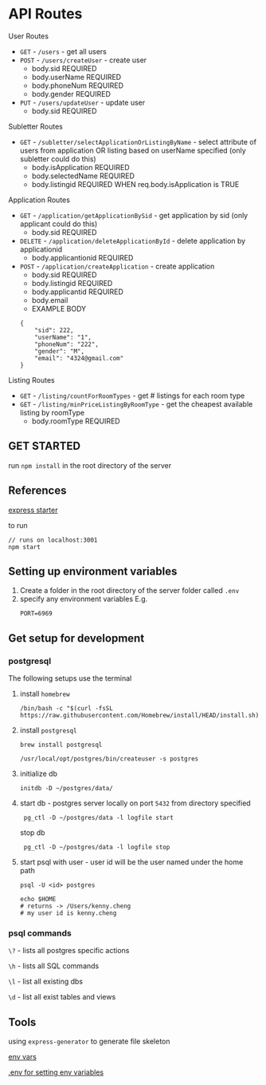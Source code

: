 # API Routes
User Routes
- `GET` - `/users` - get all users
- `POST` - `/users/createUser` - create user
    * body.sid REQUIRED
    * body.userName REQUIRED
    * body.phoneNum REQUIRED
    * body.gender REQUIRED
- `PUT` - `/users/updateUser` - update user
    * body.sid REQUIRED 

Subletter Routes
- `GET` - `/subletter/selectApplicationOrListingByName` - select attribute of users from application OR listing based on userName specified (only subletter could do this)
    * body.isApplication REQUIRED 
    * body.selectedName REQUIRED  
    * body.listingid REQUIRED WHEN req.body.isApplication is TRUE

Application Routes
- `GET` - `/application/getApplicationBySid` - get application by sid (only applicant could do this)
    * body.sid REQUIRED 
- `DELETE` - `/application/deleteApplicationById` - delete application by applicationid
    * body.applicantionid REQUIRED  
- `POST` - `/application/createApplication` - create application
    * body.sid REQUIRED 
    * body.listingid REQUIRED  
    * body.applicantid REQUIRED  
    * body.email
    * EXAMPLE BODY
    ```
    {
        "sid": 222,
        "userName": "1",
        "phoneNum": "222",
        "gender": "M",
        "email": "4324@gmail.com"
    }
    ```

Listing Routes
- `GET` - `/listing/countForRoomTypes` - get # listings for each room type
- `GET` - `/listing/minPriceListingByRoomType` - get the cheapest available listing by roomType
    * body.roomType REQUIRED
        


## GET STARTED
run `npm install` in the root directory of the server

## References
[express starter](https://expressjs.com/en/starter/installing.html)

to run
```
// runs on localhost:3001
npm start
```

## Setting up environment variables
1. Create a folder in the root directory of the server folder called `.env`
2. specify any environment variables E.g.
    ```
    PORT=6969
    ```

## Get setup for development
### postgresql
The following setups use the terminal
1. install `homebrew`
    ```
    /bin/bash -c "$(curl -fsSL https://raw.githubusercontent.com/Homebrew/install/HEAD/install.sh)"
    ```
2. install `postgresql`
    ```
    brew install postgresql
    ```
    ```
    /usr/local/opt/postgres/bin/createuser -s postgres
    ```
3. initialize db
    ```
    initdb -D ~/postgres/data/
    ```
4. start db - postgres server locally on port `5432` from directory specified
    ```
     pg_ctl -D ~/postgres/data -l logfile start
    ```
    stop db
    ```
     pg_ctl -D ~/postgres/data -l logfile stop
    ```
5. start psql with user - user id will be the user named under the home path
    ```
    psql -U <id> postgres
    ```

    ```
    echo $HOME
    # returns -> /Users/kenny.cheng
    # my user id is kenny.cheng
    ```


### psql commands
`\?` - lists all postgres specific actions

`\h` - lists all SQL commands

`\l` - list all existing dbs

`\d` - list all exist tables and views

## Tools
using `express-generator` to generate file skeleton

[env vars](https://stackoverflow.com/questions/22312671/setting-environment-variables-for-node-to-retrieve)

[.env for setting env variables](https://github.com/motdotla/dotenv)

